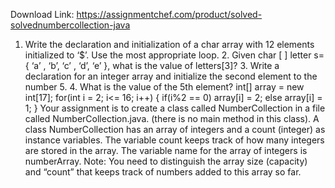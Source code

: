 Download Link: https://assignmentchef.com/product/solved-solvednumbercollection-java
<br>
1. Write the declaration and initialization of a char array with 12 elements initialized to ‘$’. Use the most appropriate loop. 2. Given char [ ] letter s= { ‘a’ , ‘b’, ‘c’ , ‘d’, ‘e’ }, what is the value of letters[3]? 3. Write a declaration for an integer array and initialize the second element to the number 5. 4. What is the value of the 5th element? int[] array = new int[17]; for(int i = 2; i&lt;= 16; i++) { if(i%2 == 0) array[i] = 2; else array[i] = 1; } Your assignment is to create a class called NumberCollection in a file called NumberCollection.java. (there is no main method in this class). A class NumberCollection has an array of integers and a count (integer) as instance variables. The variable count keeps track of how many integers are stored in the array. The variable name for the array of integers is numberArray. Note: You need to distinguish the array size (capacity) and “count” that keeps track of numbers added to this array so far.